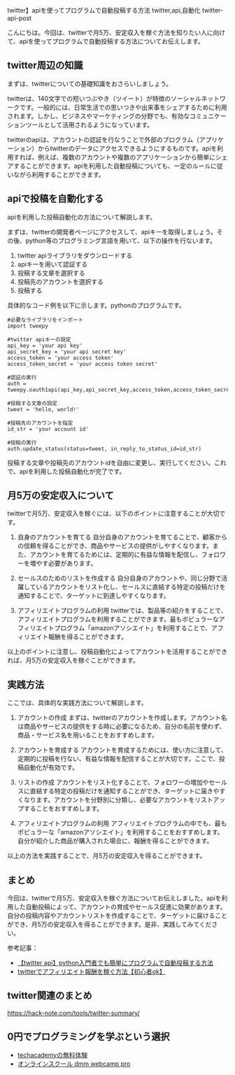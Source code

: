 twitter】apiを使ってプログラムで自動投稿する方法
twitter,api,自動化
twitter-api-post

こんにちは。今回は、twitterで月5万、安定収入を稼ぐ方法を知りたい人に向けて、apiを使ってプログラムで自動投稿する方法についてお伝えします。

## twitter周辺の知識
まずは、twitterについての基礎知識をおさらいしましょう。

twitterは、140文字での短いつぶやき（ツイート）が特徴のソーシャルネットワークです。一般的には、日常生活での思いつきや出来事をシェアするために利用されます。しかし、ビジネスやマーケティングの分野でも、有効なコミュニケーションツールとして活用されるようになっています。

twitterのapiは、アカウントの認証を行なうことで外部のプログラム（アプリケーション）からtwitterのデータにアクセスできるようにするものです。apiを利用すれば、例えば、複数のアカウントや複数のアプリケーションから簡単にシェアすることができます。apiを利用した自動投稿についても、一定のルールに従いながら利用することができます。

## apiで投稿を自動化する
apiを利用した投稿自動化の方法について解説します。

まずは、twitterの開発者ページにアクセスして、apiキーを取得しましょう。その後、python等のプログラミング言語を用いて、以下の操作を行ないます。

1. twitter apiライブラリをダウンロードする
2. apiキーを用いて認証する
3. 投稿する文章を選択する
4. 投稿先のアカウントを選択する
5. 投稿する

具体的なコード例を以下に示します。pythonのプログラムです。

```
#必要なライブラリをインポート
import tweepy

#twitter apiキーの設定
api_key = 'your api key'
api_secret_key = 'your api secret key'
access_token = 'your access token'
access_token_secret = 'your access token secret'

#認証の実行
auth = tweepy.oauth1api(api_key,api_secret_key,access_token,access_token_secret)

#投稿する文章の設定
tweet = 'hello, world!'

#投稿先のアカウントを指定
id_str = 'your account id'

#投稿の実行
auth.update_status(status=tweet, in_reply_to_status_id=id_str)
```

投稿する文章や投稿先のアカウントidを自由に変更し、実行してください。これで、apiを利用した投稿自動化が完了です。

## 月5万の安定収入について
twitterで月5万、安定収入を稼ぐには、以下のポイントに注意することが大切です。

1. 自身のアカウントを育てる
自分自身のアカウントを育てることで、顧客からの信頼を得ることができ、商品やサービスの提供がしやすくなります。また、アカウントを育てるためには、定期的に有益な情報を配信し、フォロワーを増やす必要があります。

2. セールスのためのリストを作成する
自分自身のアカウントや、同じ分野で活躍しているアカウントをリスト化し、セールスに直結する特定の投稿だけを通知することで、ターゲットに到達しやすくなります。

3. アフィリエイトプログラムの利用
twitterでは、製品等の紹介をすることで、アフィリエイトプログラムを利用することができます。最もポピュラーなアフィリエイトプログラム「amazonアソシエイト」を利用することで、アフィリエイト報酬を得ることができます。

以上のポイントに注意し、投稿自動化によってアカウントを活用することができれば、月5万の安定収入を稼ぐことができます。

## 実践方法
ここでは、具体的な実践方法について解説します。

1. アカウントの作成
まずは、twitterのアカウントを作成します。アカウント名は商品やサービスの提供をする時に必要になるため、自分の名前を使わず、商品・サービス名を用いることをおすすめします。

2. アカウントを育成する
アカウントを育成するためには、使い方に注意して、定期的に投稿を行ない、有益な情報を配信することが大切です。ここで、投稿自動化が有効です。

3. リストの作成
アカウントをリスト化することで、フォロワーの増加やセールスに直結する特定の投稿だけを通知することができ、ターゲットに届きやすくなります。アカウントを分野別に分類し、必要なアカウントをリストアップすることをおすすめします。

4. アフィリエイトプログラムの利用
アフィリエイトプログラムの中でも、最もポピュラーな「amazonアソシエイト」を利用することをおすすめします。自分が紹介した商品が購入された場合に、報酬を得ることができます。

以上の方法を実践することで、月5万の安定収入を得ることができます。

## まとめ
今回は、twitterで月5万、安定収入を稼ぐ方法についてお伝えしました。apiを利用した自動投稿によって、アカウントの育成やセールス促進に効果があります。自分の投稿内容やアカウントリストを作成することで、ターゲットに届けることができ、月5万の安定収入を得ることができます。是非、実践してみてください。

参考記事：
- [【twitter api】python入門者でも簡単にプログラムで自動投稿する方法](https://www.gizumo-inc.work/entry/2021/09/06/202817)
- [twitterでアフィリエイト報酬を稼ぐ方法【初心者ok】](https://blog.apar.jp/career-life/twitter-affiliate/)

## twitter関連のまとめ
https://hack-note.com/tools/twitter-summary/

## 0円でプログラミングを学ぶという選択
- [techacademyの無料体験](//af.moshimo.com/af/c/click?a_id=2612475&amp;p_id=1555&amp;pc_id=2816&amp;pl_id=22706&amp;url=https%3a%2f%2ftechacademy.jp%2fhtmlcss-trial%3futm_source%3dmoshimo%26utm_medium%3daffiliate%26utm_campaign%3dtextad)
- [オンラインスクール dmm webcamp pro](//af.moshimo.com/af/c/click?a_id=2612482&amp;p_id=1363&amp;pc_id=2297&amp;pl_id=39999&amp;guid=on)

